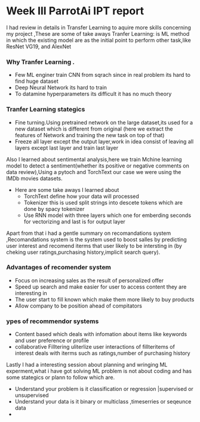 # Week III ParrotAi IPT report
I had review in details in Transfer Learning to aquire more skills concerning my project ,These are some of take aways
Tranfer Learning: is ML method in which the existing model are as the initial point to perform other task,like ResNet
  VG19, and AlexNet
### Why Tranfer Learning .
* Few  ML enginer train CNN from sqrach since in real problem its hard to find huge dataset
* Deep Neural Network its hard to train
* To datamine hyperparameters its difficult it has no much theory
### Tranfer Learning stategics
* Fine turning.Using pretrained network on the large dataset,its used for a new dataset which is different from original
(here we extract the features of Network and training the new task on top of that)
* Freeze all layer except the output layer,work in idea consist of leaving all layers except last layer and train last layer

Also I learned about sentimental analysis,here we train Mchine learning model to detect a sentiment(whether its positive or 
negative comments on data review),Using a pytoch and TorchText our case we were using the IMDb movies datasets.
* Here are some take aways I learned about 
  * TorchText define how your data will processed 
  * Tokenizer this is used split strings into descete tokens which are done by spacy tokenizer
  * Use RNN model with three layers which one for emberding seconds for vectorizing and last is for output layer

Apart from that i had a gentle summary on recomandations system ,Recomandations system is the system used to boost salles 
by predicting user interest and recomend iterms that user likely to be intersting in
(by cheking user ratings,purchasing history,implicit search query).
### Advantages of recomender system
* Focus on increasing sales as the result of personalized offer
* Speed up search and make easier for user to access content they are interesting in
* The user start to fill known which make them more likely to buy products
* Allow company to be position ahead of compitators

### ypes of recommendor systems
* Content based which deals with infomation about items like keywords and user preference or profile
* collaborative Filltering uliterlize user interactions of fillteritems of interest deals with iterms 
such as ratings,number of purchasing history

Lastly I had a interesting session about planning and wringing ML experment,what i have got solving ML problem 
is not about coding and has some stategics or plann to follow which are.
* Understand your problem is it classification or regression |supervised or unsupervised
* Understand your data is it binary or multiclass ,timeserries or seqeunce data
*
